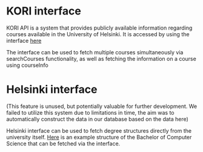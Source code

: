 # KORI interface

KORI API is a system that provides publicly available information regarding courses available in the University of Helsinki. It is accessed by using the interface [here](https://github.com/Kurssiesitieto/kurssiesitieto-ohtuprojekti/blob/main/backend/interfaces/koriInterface.js)

The interface can be used to fetch multiple courses simultaneously via searchCourses functionality, as well as fetching the information on a course using courseInfo

# Helsinki interface

(This feature is unused, but potentially valuable for further development. We failed to utilize this system due to limitations in time, the aim was to automatically construct the data in our database based on the data here)

Helsinki interface can be used to fetch degree structures directly from the university itself. [Here](https://od.helsinki.fi/eduviewer/tree_by_code/KH50_005?lv=hy-lv-74) is an example structure of the Bachelor of Computer Science that can be fetched via the interface.
